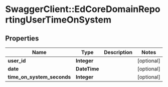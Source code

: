 # SwaggerClient::EdCoreDomainReportingUserTimeOnSystem

## Properties
Name | Type | Description | Notes
------------ | ------------- | ------------- | -------------
**user_id** | **Integer** |  | [optional] 
**date** | **DateTime** |  | [optional] 
**time_on_system_seconds** | **Integer** |  | [optional] 


